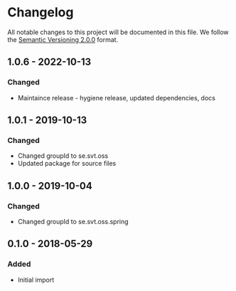 <!-- markdownlint-disable MD024 -->
# Changelog

All notable changes to this project will be documented in this file.
We follow the [Semantic Versioning 2.0.0](http://semver.org/) format.

## 1.0.6 - 2022-10-13

### Changed
- Maintaince release - hygiene release, updated dependencies, docs

## 1.0.1 - 2019-10-13
### Changed
- Changed groupId to se.svt.oss
- Updated package for source files

## 1.0.0 - 2019-10-04
### Changed
- Changed groupId to se.svt.oss.spring

## 0.1.0 - 2018-05-29

### Added
- Initial import
